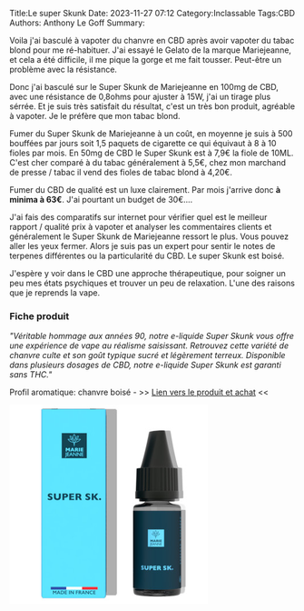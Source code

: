 Title:Le super Skunk
Date: 2023-11-27 07:12
Category:Inclassable
Tags:CBD
Authors: Anthony Le Goff
Summary:

Voila j'ai basculé à vapoter du chanvre en CBD après avoir vapoter du tabac blond pour me ré-habituer. J'ai essayé le Gelato de la marque Mariejeanne, et cela a été difficile, il me pique la gorge et me fait tousser. Peut-être un problème avec la résistance.

Donc j'ai basculé sur le Super Skunk de Mariejeanne en 100mg de CBD, avec une résistance de 0,8ohms pour ajuster à 15W, j'ai un tirage plus sérrée. Et je suis très satisfait du résultat, c'est un très bon produit, agréable à vapoter. Je le préfère que mon tabac blond. 

Fumer du Super Skunk de Mariejeanne à un coût, en moyenne je suis à 500 bouffées par jours soit 1,5 paquets de cigarette ce qui équivaut à 8 à 10 fioles par mois. En 50mg de CBD le Super Skunk est à 7,9€ la fiole de 10ML. C'est cher comparé à du tabac généralement à 5,5€, chez mon marchand de presse / tabac il vend des fioles de tabac blond à 4,20€.

Fumer du CBD de qualité est un luxe clairement. Par mois j'arrive donc **à minima à 63€**. J'ai pourtant un budget de 30€....

J'ai fais des comparatifs sur internet pour vérifier quel est le meilleur rapport / qualité prix à vapoter et analyser les commentaires clients et généralement le Super Skunk de Mariejeanne ressort le plus. Vous pouvez aller les yeux fermer. Alors je suis pas un expert pour sentir le notes de terpenes différentes ou la particularité du CBD. Le super Skunk est boisé. 

J'espère y voir dans le CBD une approche thérapeutique, pour soigner un peu mes états psychiques et trouver un peu de relaxation. L'une des raisons que je reprends la vape.

### Fiche produit

*"Véritable hommage aux années 90, notre e-liquide Super Skunk vous offre une expérience de vape au réalisme saisissant. Retrouvez cette variété de chanvre culte et son goût typique sucré et légèrement terreux. Disponible dans plusieurs dosages de CBD, notre e-liquide Super Skunk est garanti sans THC."*

Profil aromatique: chanvre boisé -  >> [Lien vers le produit et achat](https://mariejeanne-cbd.com/fr/e-liquides-cbd/18-88-e-liquide-super-skunk.html#/dosage,0-mg) <<

![skunk](images/skunk.jpg)

